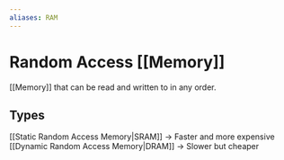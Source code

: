 ```yaml
---
aliases: RAM
---
```

# Random Access [[Memory]]
[[Memory]] that can be read and written to in any order.

## Types
[[Static Random Access Memory|SRAM]] -> Faster and more expensive
[[Dynamic Random Access Memory|DRAM]] -> Slower but cheaper